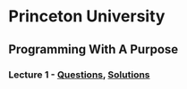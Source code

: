 # Princeton University
## Programming With A Purpose
### Lecture 1 - [Questions](https://coursera.cs.princeton.edu/introcs/assignments/hello/specification.php), [Solutions](https://github.com/AkshaySiwal/PrincetonUniversity_ProgrammingWithAPurpose/tree/main/Lecture1)
